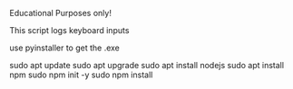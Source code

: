 Educational Purposes only!

This script logs keyboard inputs 

use pyinstaller to get the .exe

sudo apt update
sudo apt upgrade
sudo apt install nodejs
sudo apt install npm
sudo npm init -y
sudo npm install
